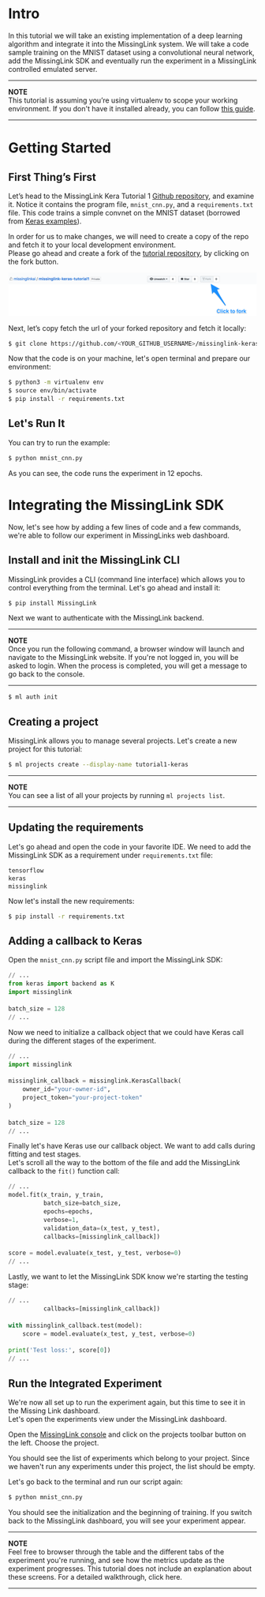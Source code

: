 # Intro

In this tutorial we will take an existing implementation of a deep learning algorithm and integrate it into the MissingLink system. We will take a code sample training on the MNIST dataset using a convolutional neural network, add the MissingLink SDK and eventually run the experiment in a MissingLink controlled emulated server.

---
**NOTE**  
This tutorial is assuming you’re using virtualenv to scope your working environment.
If you don't have it installed already, you can follow [this guide](https://packaging.python.org/guides/installing-using-pip-and-virtualenv/).

---

# Getting Started

## First Thing’s First

<!--- TODO: Do we need to create a project first? Or is one created for us by default?) --->

Let’s head to the MissingLink Kera Tutorial 1 [Github repository](https://github.com/missinglinkai/missinglink-keras-tutorial1), and examine it. Notice it contains the program file, `mnist_cnn.py`, and a `requirements.txt` file. This code trains a simple convnet on the MNIST dataset (borrowed from [Keras examples](https://github.com/keras-team/keras/blob/master/examples/mnist_cnn.py)).  

In order for us to make changes, we will need to create a copy of the repo and fetch it to your local development environment.  
Please go ahead and create a fork of the [tutorial repository](https://github.com/missinglinkai/missinglink-keras-tutorial1), by clicking on the fork button.

![Fork on Github](../images/fork_repo.png)

<!--- TODO: take another screenshot when we make the repo public --->

Next, let’s copy fetch the url of your forked repository and fetch it locally:  

```bash
$ git clone https://github.com/<YOUR_GITHUB_USERNAME>/missinglink-keras-tutorial1
```

Now that the code is on your machine, let's open terminal and prepare our environment:

```bash
$ python3 -m virtualenv env
$ source env/bin/activate
$ pip install -r requirements.txt
```

## Let's Run It

You can try to run the example:

```bash
$ python mnist_cnn.py
```

<!--- TODO: Add a gif showing training progress here) --->

As you can see, the code runs the experiment in 12 epochs.

# Integrating the MissingLink SDK

Now, let's see how by adding a few lines of code and a few commands, we're able to follow our experiment in MissingLinks web dashboard.

## Install and init the MissingLink CLI

MissingLink provides a CLI (command line interface) which allows you to control everything from the terminal.
Let's go ahead and install it:

```bash
$ pip install MissingLink
```

Next we want to authenticate with the MissingLink backend.

---
**NOTE**  
Once you run the following command, a browser window will launch and navigate to the MissingLink website.
If you're not logged in, you will be asked to login. When the process is completed, you will get a message to go back to the console.

---

```bash
$ ml auth init
```

## Creating a project

MissingLink allows you to manage several projects. Let's create a new project for this tutorial:

```bash
$ ml projects create --display-name tutorial1-keras
```

---
**NOTE**  
You can see a list of all your projects by running `ml projects list`.

---

## Updating the requirements

Let's go ahead and open the code in your favorite IDE.
We need to add the MissingLink SDK as a requirement under `requirements.txt` file:

```
tensorflow
keras
missinglink
```

Now let's install the new requirements:

```bash
$ pip install -r requirements.txt
```

## Adding a callback to Keras

Open the `mnist_cnn.py` script file and import the MissingLink SDK:
```python
// ...
from keras import backend as K
import missinglink

batch_size = 128
// ...
```

Now we need to initialize a callback object that we could have Keras call during the different stages of the experiment.

```python
// ...
import missinglink

missinglink_callback = missinglink.KerasCallback(
    owner_id="your-owner-id",
    project_token="your-project-token"
)
 
batch_size = 128
// ...
```

Finally let's have Keras use our callback object. We want to add calls during fitting and test stages.  
Let's scroll all the way to the bottom of the file and add the MissingLink callback to the `fit()` function call:

```python
// ...
model.fit(x_train, y_train,
          batch_size=batch_size,
          epochs=epochs,
          verbose=1,
          validation_data=(x_test, y_test),
          callbacks=[missinglink_callback])

score = model.evaluate(x_test, y_test, verbose=0)
// ...
```

Lastly, we want to let the MissingLink SDK know we're starting the testing stage:

```python
// ...
          callbacks=[missinglink_callback])

with missinglink_callback.test(model):
    score = model.evaluate(x_test, y_test, verbose=0)

print('Test loss:', score[0])
// ...
```

## Run the Integrated Experiment
We're now all set up to run the experiment again, but this time to see it in the Missing Link dashboard.  
Let's open the experiments view under the MissingLink dashboard.

Open the [MissingLink console](https://missinglink.ai/console) and click on the projects toolbar button on the left. Choose the <some project> project.

You should see the list of experiments which belong to your project. Since we haven't run any experiments under this project, the list should be empty.

<!--- TODO: Add a screenshot) --->

Let's go back to the terminal and run our script again:

```bash
$ python mnist_cnn.py
```

You should see the initialization and the beginning of training. If you switch back to the MissingLink dashboard, you will see your experiment appear.  

---
**NOTE**  
Feel free to browser through the table and the  different tabs of the experiment you're running, and see how the metrics update as the experiment progresses. This tutorial does not include an explanation about these screens. For a detailed walkthrough, click here.

---
